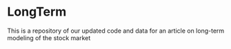 # LongTerm
This is a repository of our updated code and data for an article on long-term modeling of the stock market
